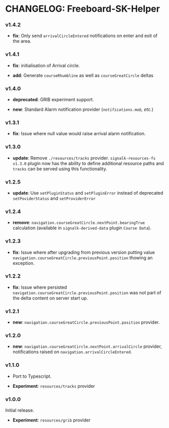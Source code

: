 # CHANGELOG: Freeboard-SK-Helper

### v1.4.2

- **fix**: Only send `arrivalCircleEntered` notifications on enter and exit of the area.

### v1.4.1

- **fix**: initialisation of Arrival circle.

- **add**: Generate `courseRhumbline` as well as `courseGreatCircle` deltas

### v1.4.0

- **deprecated**: GRIB experiment support.

- **new**: Standard Alarm notification provider (_`notifications.mob`, etc._)

### v1.3.1

- **fix**: Issue where null value would raise arrival alarm notification.

### v1.3.0

- **update**: Remove `./resources/tracks` provider. `signalk-resources-fs v1.3.0` plugin now has the ability to define additional resource paths and `tracks` can be served using this functionality.

### v1.2.5

- **update**: Use `setPluginStatus` and `setPluginError` instead of deprecated `setPoviderStatus` and `setProviderError`

### v1.2.4

- **remove**: `navigation.courseGreatCircle.nextPoint.bearingTrue` calculation (available in `signalk-derived-data` plugin `Course Data`).


### v1.2.3

- **fix**: Issue where after upgrading from previous version putting value `navigation.courseGreatCircle.previousPoint.position` thowing an exception.

### v1.2.2

- **fix**: Issue where persisted `navigation.courseGreatCircle.previousPoint.position` was not part of the delta content on server start up.

### v1.2.1

- **new**: `navigation.courseGreatCircle.previousPoint.position` provider.

### v1.2.0

- **new**: `navigation.courseGreatCircle.nextPoint.arrivalCircle` provider, notifications raised on `navigation.arrivalCircleEntered`.

### v1.1.0

- Port to Typescript.

- **Experiment**: `resources/tracks` provider

### v1.0.0

Initial release.

- **Experiment**: `resources/grib` provider
